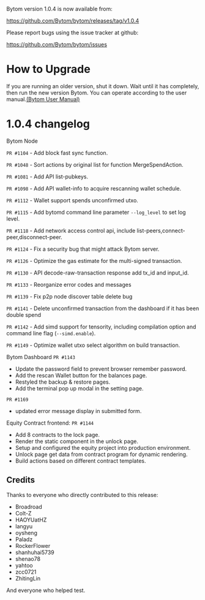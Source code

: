 Bytom version 1.0.4 is now available from:

  https://github.com/Bytom/bytom/releases/tag/v1.0.4


Please report bugs using the issue tracker at github:

  https://github.com/Bytom/bytom/issues

How to Upgrade
===============

If you are running an older version, shut it down. Wait until it has completely, then run the new version Bytom.
You can operate according to the user manual.[(Bytom User Manual)](https://bytom.io/wp-content/themes/freddo/images/wallet/BytomUsermanualV1.0_en.pdf)


1.0.4 changelog
================
Bytom Node

`PR #1104`  - Add block fast sync function.

`PR #1048`  - Sort actions by original list for function MergeSpendAction.

`PR #1081`  - Add API list-pubkeys.

`PR #1098`  - Add API wallet-info to acquire rescanning wallet schedule.

`PR #1112`  - Wallet support spends unconfirmed utxo.

`PR #1115`  - Add bytomd command line parameter `--log_level` to set log level.

`PR #1118`  - Add network access control api, include list-peers,connect-peer,disconnect-peer.

`PR #1124`  - Fix a security bug that might attack Bytom server.

`PR #1126`  - Optimize the gas estimate for the multi-signed transaction.

`PR #1130`  - API decode-raw-transaction response add tx_id and input_id.

`PR #1133`  - Reorganize error codes and messages

`PR #1139`  - Fix p2p node discover table delete bug

`PR #1141`  - Delete unconfirmed transaction from the dashboard if it has been double spend 

`PR #1142`  - Add simd support for tensority, including compilation option and command line flag (`--simd.enable`).

`PR #1149`  - Optimize wallet utxo select algorithm on build transaction.

Bytom Dashboard
`PR #1143`
  - Update the password field to prevent browser remember password.
  - Add the rescan Wallet button for the balances page.
  - Restyled the backup & restore pages.
  - Add the terminal pop up modal in the setting page.

`PR #1169`
  - updated error message display in submitted form.

Equity Contract frontend:
`PR #1144`
  - Add 8 contracts to the lock page.
  - Render the static component in the unlock page.
  - Setup and configured the equity project into production environment.
  - Unlock page get data from contract program for dynamic rendering.
  - Build actions based on different contract templates.

Credits
--------

Thanks to everyone who directly contributed to this release:
- Broadroad
- Colt-Z
- HAOYUatHZ
- langyu
- oysheng
- Paladz
- RockerFlower
- shanhuhai5739
- shenao78
- yahtoo
- zcc0721
- ZhitingLin

And everyone who helped test.
